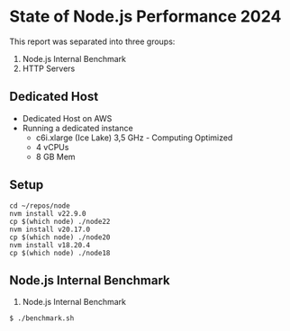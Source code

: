 # State of Node.js Performance 2024

This report was separated into three groups:

1. Node.js Internal Benchmark
2. HTTP Servers

## Dedicated Host

* Dedicated Host on AWS
* Running a dedicated instance
  * c6i.xlarge (Ice Lake) 3,5 GHz - Computing Optimized
  * 4 vCPUs
  * 8 GB Mem

## Setup

```console
cd ~/repos/node
nvm install v22.9.0
cp $(which node) ./node22
nvm install v20.17.0
cp $(which node) ./node20
nvm install v18.20.4
cp $(which node) ./node18
```

## Node.js Internal Benchmark

1. Node.js Internal Benchmark

```console
$ ./benchmark.sh
```
